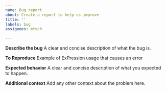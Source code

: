 ```yaml
---
name: Bug report
about: Create a report to help us improve
title: ''
labels: bug
assignees: mtvch

---
```


**Describe the bug**
A clear and concise description of what the bug is.

**To Reproduce**
Example of ExPression usage that causes an error

**Expected behavior**
A clear and concise description of what you expected to happen.

**Additional context**
Add any other context about the problem here.

